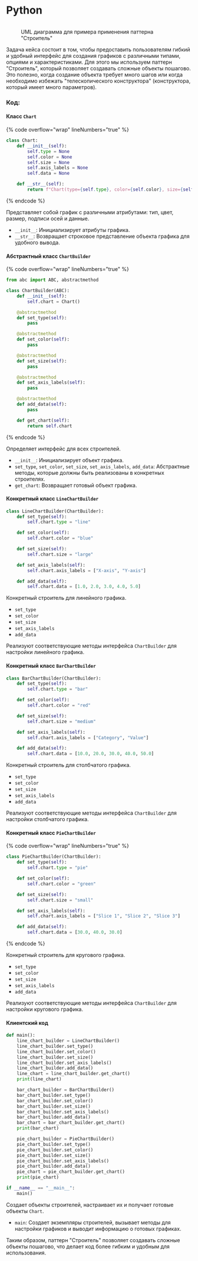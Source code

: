 # Python

<figure><img src="../../../../../.gitbook/assets/image (28).png" alt=""><figcaption><p>UML диаграмма для примера применения паттерна "Строитель"</p></figcaption></figure>

Задача кейса состоит в том, чтобы предоставить пользователям гибкий и удобный интерфейс для создания графиков с различными типами, опциями и характеристиками. Для этого мы используем паттерн "Строитель", который позволяет создавать сложные объекты пошагово. Это полезно, когда создание объекта требует много шагов или когда необходимо избежать "телескопического конструктора" (конструктора, который имеет много параметров).

### Код:&#x20;

#### Класс `Chart`

{% code overflow="wrap" lineNumbers="true" %}
```python
class Chart:
    def __init__(self):
        self.type = None
        self.color = None
        self.size = None
        self.axis_labels = None
        self.data = None

    def __str__(self):
        return f"Chart(type={self.type}, color={self.color}, size={self.size}, axis_labels={self.axis_labels}, data={self.data})"
```
{% endcode %}

Представляет собой график с различными атрибутами: тип, цвет, размер, подписи осей и данные.

* `__init__`: Инициализирует атрибуты графика.
* `__str__`: Возвращает строковое представление объекта графика для удобного вывода.

#### Абстрактный класс `ChartBuilder`

{% code overflow="wrap" lineNumbers="true" %}
```python
from abc import ABC, abstractmethod

class ChartBuilder(ABC):
    def __init__(self):
        self.chart = Chart()

    @abstractmethod
    def set_type(self):
        pass

    @abstractmethod
    def set_color(self):
        pass

    @abstractmethod
    def set_size(self):
        pass

    @abstractmethod
    def set_axis_labels(self):
        pass

    @abstractmethod
    def add_data(self):
        pass

    def get_chart(self):
        return self.chart
```
{% endcode %}

Определяет интерфейс для всех строителей.

* `__init__`: Инициализирует объект графика.
* `set_type`, `set_color`, `set_size`, `set_axis_labels`, `add_data`: Абстрактные методы, которые должны быть реализованы в конкретных строителях.
* `get_chart`: Возвращает готовый объект графика.

#### Конкретный класс `LineChartBuilder`

```python
class LineChartBuilder(ChartBuilder):
    def set_type(self):
        self.chart.type = "line"

    def set_color(self):
        self.chart.color = "blue"

    def set_size(self):
        self.chart.size = "large"

    def set_axis_labels(self):
        self.chart.axis_labels = ["X-axis", "Y-axis"]

    def add_data(self):
        self.chart.data = [1.0, 2.0, 3.0, 4.0, 5.0]
```

Конкретный строитель для линейного графика.

* `set_type`
* `set_color`
* `set_size`
* `set_axis_labels`
* `add_data`

Реализуют соответствующие методы интерфейса `ChartBuilder` для настройки линейного графика.

#### Конкретный класс `BarChartBuilder`

```python
class BarChartBuilder(ChartBuilder):
    def set_type(self):
        self.chart.type = "bar"

    def set_color(self):
        self.chart.color = "red"

    def set_size(self):
        self.chart.size = "medium"

    def set_axis_labels(self):
        self.chart.axis_labels = ["Category", "Value"]

    def add_data(self):
        self.chart.data = [10.0, 20.0, 30.0, 40.0, 50.0]
```

Конкретный строитель для столбчатого графика.

* `set_type`
* `set_color`
* `set_size`
* `set_axis_labels`
* `add_data`

Реализуют соответствующие методы интерфейса `ChartBuilder` для настройки столбчатого графика.

#### Конкретный класс `PieChartBuilder`

{% code overflow="wrap" lineNumbers="true" %}
```python
class PieChartBuilder(ChartBuilder):
    def set_type(self):
        self.chart.type = "pie"

    def set_color(self):
        self.chart.color = "green"

    def set_size(self):
        self.chart.size = "small"

    def set_axis_labels(self):
        self.chart.axis_labels = ["Slice 1", "Slice 2", "Slice 3"]

    def add_data(self):
        self.chart.data = [30.0, 40.0, 30.0]
```
{% endcode %}

Конкретный строитель для кругового графика.

* `set_type`
* `set_color`
* `set_size`
* `set_axis_labels`
* `add_data`

Реализуют соответствующие методы интерфейса `ChartBuilder` для настройки кругового графика.

#### Клиентский код

```python
def main():
    line_chart_builder = LineChartBuilder()
    line_chart_builder.set_type()
    line_chart_builder.set_color()
    line_chart_builder.set_size()
    line_chart_builder.set_axis_labels()
    line_chart_builder.add_data()
    line_chart = line_chart_builder.get_chart()
    print(line_chart)

    bar_chart_builder = BarChartBuilder()
    bar_chart_builder.set_type()
    bar_chart_builder.set_color()
    bar_chart_builder.set_size()
    bar_chart_builder.set_axis_labels()
    bar_chart_builder.add_data()
    bar_chart = bar_chart_builder.get_chart()
    print(bar_chart)

    pie_chart_builder = PieChartBuilder()
    pie_chart_builder.set_type()
    pie_chart_builder.set_color()
    pie_chart_builder.set_size()
    pie_chart_builder.set_axis_labels()
    pie_chart_builder.add_data()
    pie_chart = pie_chart_builder.get_chart()
    print(pie_chart)

if __name__ == "__main__":
    main()
```

Создает объекты строителей, настраивает их и получает готовые объекты `Chart`.

* `main`: Создает экземпляры строителей, вызывает методы для настройки графиков и выводит информацию о готовых графиках.

Таким образом, паттерн "Строитель" позволяет создавать сложные объекты пошагово, что делает код более гибким и удобным для использования.
